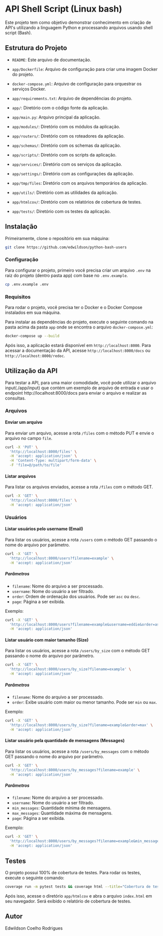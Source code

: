 # API Shell Script (Linux bash)

Este projeto tem como objetivo demonstrar conhecimento em criação de API's utilizando a linguagem Python e processando arquivos usando shell script (Bash).

## Estrutura do Projeto

- `README`: Este arquivo de documentação.
- `app/Dockerfile`: Arquivo de configuração para criar uma imagem Docker do projeto.
- `docker-compose.yml`: Arquivo de configuração para orquestrar os serviços Docker.
- `app/requirements.txt`: Arquivo de dependências do projeto.

- `app/`: Diretório com o código fonte da aplicação.
- `app/main.py`: Arquivo principal da aplicação.
- `app/modules/`: Diretório com os módulos da aplicação.
- `app/routers/`: Diretório com os roteadores da aplicação.
- `app/schemas/`: Diretório com os schemas da aplicação.
- `app/scripts/`: Diretório com os scripts da aplicação.
- `app/services/`: Diretório com os serviços da aplicação.
- `app/settings/`: Diretório com as configurações da aplicação.
- `app/tmp/files`: Diretório com os arquivos temporários da aplicação.
- `app/utils/`: Diretório com as utilidades da aplicação.

- `app/htmlcov/`: Diretório com os relatórios de cobertura de testes.
- `app/tests/`: Diretório com os testes da aplicação.


## Instalação

Primeiramente, clone o repositório em sua máquina:
```bash
git clone https://github.com/edwildson/python-bash-users
```

### Configuração
Para configurar o projeto, primeiro você precisa criar um arquivo `.env` na raiz do projeto (dentro pasta app) com base no `.env.example`.
```bash	
cp .env.example .env
```

### Requisitos
Para rodar o projeto, você precisa ter o Docker e o Docker Compose instalados em sua máquina.

Para instalar as dependências do projeto, execute o seguinte comando na pasta acima da pasta `app` onde se encontra o arquivo `docker-compose.yml`:
```bash
docker-compose up --build
```

Após isso, a aplicação estará disponível em `http://localhost:8000`.
Para acessar a documentação da API, acesse `http://localhost:8000/docs` ou `http://localhost:8000/redoc`.

## Utilização da API

Para testar a API, para uma maior comodidade, você pode utilizar o arquivo input(./app/input) que contém um exemplo de arquivo de entrada e usar o endpoint http://localhost:8000/docs para enviar o arquivo e realizar as consultas.

### Arquivos

#### Enviar um arquivo
Para enviar um arquivo, acesse a rota `/files` com o método PUT e envie o arquivo no campo `file`.
```bash	
curl -X 'PUT' \
  'http://localhost:8000/files' \
  -H 'accept: application/json' \
  -H 'Content-Type: multipart/form-data' \
  -F 'file=@/path/to/file'
```

#### Listar arquivos
Para listar os arquivos enviados, acesse a rota `/files` com o método GET.
```bash
curl -X 'GET' \
  'http://localhost:8000/files' \
  -H 'accept: application/json'
```

### Usuários

#### Listar usuários pelo username (Email)
Para listar os usuários, acesse a rota `/users` com o método GET passando o nome do arquivo por parâmetro.

```bash
curl -X 'GET' \
  'http://localhost:8000/users?filename=example' \
  -H 'accept: application/json'
```

##### Parâmetros
- `filename`: Nome do arquivo a ser processado.
- `username`: Nome do usuário a ser filtrado.
- `order`: Ordem de ordenação dos usuários. Pode ser `asc` ou `desc`.
- `page`: Página a ser exibida.

Exemplo:

```bash
curl -X 'GET' \
  'http://localhost:8000/users?filename=example&username=eddie&order=asc&page=1' \
  -H 'accept: application/json'
```

#### Listar usuário com maior tamanho (Size)
Para listar os usuários, acesse a rota `/users/by_size` com o método GET passando o nome do arquivo por parâmetro.

```bash
curl -X 'GET' \
  'http://localhost:8000/users/by_size?filename=example' \
  -H 'accept: application/json'
```

##### Parâmetros
- `filename`: Nome do arquivo a ser processado.
- `order`: Exibe usuário com maior ou menor tamanho. Pode ser `min` ou `max`.

Exemplo:

```bash
curl -X 'GET' \
  'http://localhost:8000/users/by_size?filename=example&order=max' \
  -H 'accept: application/json'
```

#### Listar usuário pela quantidade de mensagens (Messages)
Para listar os usuários, acesse a rota `/users/by_messages` com o método GET passando o nome do arquivo por parâmetro.

```bash
curl -X 'GET' \
  'http://localhost:8000/users/by_messages?filename=example' \
  -H 'accept: application/json'
```

##### Parâmetros
- `filename`: Nome do arquivo a ser processado.
- `username`: Nome do usuário a ser filtrado.
- `min_messages`: Quantidade mínima de mensagens.
- `max_messages`: Quantidade máxima de mensagens.
- `page`: Página a ser exibida.

Exemplo:

```bash
curl -X 'GET' \
  'http://localhost:8000/users/by_messages?filename=example&min_messages=10&max_messages=20&page=1' \
  -H 'accept: application/json'
```

## Testes

O projeto possui 100% de cobertura de testes. Para rodar os testes, execute o seguinte comando:

```bash
coverage run -m pytest tests && coverage html --title="Cobertura de testes"
```

Após isso, acesse o diretório `app/htmlcov` e abra o arquivo `index.html` em seu navegador. Será exibido o relatório de cobertura de testes.

## Autor
Edwildson Coelho Rodrigues


